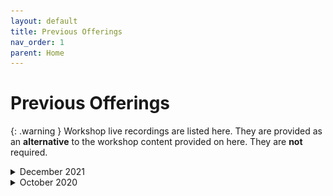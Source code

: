 ```yaml
---
layout: default
title: Previous Offerings
nav_order: 1
parent: Home
---
```


<!-- If you still want to provide access to old workshop recordings, this is the place! Full-length live workshop videos go here. -->
<!-- If you decide you don't need it, delete this page AND go to 'index.md', set has_children to false. -->

# Previous Offerings

{: .warning }
Workshop live recordings are listed here. They are provided as an **alternative** to the workshop content provided on here. They are **not** required.

<!-- ----------------------------------------------------------------- -->

<details markdown="1">
<summary>December 2021</summary> <!-- Change "Month Year" with the date of the recording ---> 
<iframe height="416" width="100%" allowfullscreen frameborder=0 src="https://echo360.ca/media/cdb3d78a-0097-41d5-907b-1849254c879f/public"></iframe>
[View original here.](https://echo360.ca/media/cdb3d78a-0097-41d5-907b-1849254c879f/public)

### Download data:  
- [demo.sav](data/demo.sav)
- [demo.txt](data/demo.txt)
- [demo.xlsx](data/demo.xlsx)

</details>

<!-- ----------------------------------------------------------------- -->

<details markdown="1">
<summary>October 2020</summary>
<iframe height="416" width="100%" allowfullscreen frameborder=0 src="https://echo360.ca/media/6a02fc27-7bee-4395-90b6-ad1a046ac437/public"></iframe>
[View original here.](https://echo360.ca/media/6a02fc27-7bee-4395-90b6-ad1a046ac437/public)

[Download data from \<odesi\>](http://odesi2.scholarsportal.info/webview/)  
<img src="assets/img/prevOfferings/offer1.png" alt="" width="75%" style="border: solid 2px black">

</details>